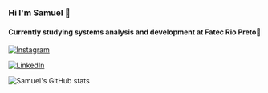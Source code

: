 ### Hi I'm Samuel 👋
<h4>Currently studying systems analysis and development at Fatec Rio Preto📖</h4>

[![Instagram](https://img.shields.io/badge/Instagram-E4405F?style=for-the-badge&logo=instagram&logoColor=white)](https://www.instagram.com/samoel.png/)

[![LinkedIn](https://img.shields.io/badge/LinkedIn-0077B5?style=for-the-badge&logo=linkedin&logoColor=white)](https://br.linkedin.com/in/samuel-fava-de-brito-a47710251)

![Samuel's GitHub stats](https://github-readme-stats.vercel.app/api?username=DevSamuelBrito&show_icons=true&theme=dracula)

